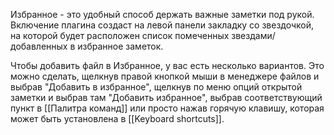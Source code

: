 Избранное - это удобный способ держать важные заметки под рукой. Включение плагина создаст на левой панели закладку со звездочкой, на которой будет расположен список помеченных звездами/добавленных в избранное заметок. 

Чтобы добавить файл в Избранное, у вас есть несколько вариантов. Это можно сделать, щелкнув правой кнопкой мыши в менеджере файлов и выбрав "Добавить в избранное", щелкнув по меню опций открытой заметки и выбрав там "Добавить избранное", выбрав соответствующий пункт в [[Палитра команд]] или просто нажав горячую клавишу, которая может быть установлена в [[Keyboard shortcuts]].